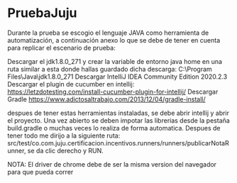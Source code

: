 # PruebaJuju

Durante la prueba se escogio el lenguaje JAVA como herramienta de automatización, a continuación anexo lo que se debe de tener en cuenta para replicar el escenario de prueba:

Descargar el jdk1.8.0_271 y crear la variable de entorno java home en una ruta similar a esta donde hallas guardado dicha descarga: C:\Program Files\Java\jdk1.8.0_271
Descargar IntelliJ IDEA Community Edition 2020.2.3
Descargar el plugin de cucumber en intellij: https://letzdotesting.com/install-cucumber-plugin-for-intellij/
Descargar Gradle https://www.adictosaltrabajo.com/2013/12/04/gradle-install/

despues de tener estas herramientas instaladas, se debe abrir intellij y abrir el proyecto. Una vez abierto se deben impotar las librerias desde la pestaña build.gradle o muchas veces lo realiza de forma automatica. Despues de tener todo me dirijo a la siguiente ruta: src/test/co.com.juju.certificacion.incentivos.runners/runners/publicarNotaRunner, se da clic derecho y RUN.

NOTA: El driver de chrome debe de ser la misma version del navegador para que pueda correr
